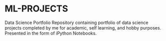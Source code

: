 # ML-PROJECTS
Data Science Portfolio
Repository containing portfolio of data science projects completed by me for academic, self learning, and hobby purposes. Presented in the form of iPython Notebooks.
